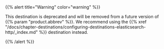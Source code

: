 ---
---
<!-- DISCLAIMER: This file is based on the syslog-ng Open Source Edition documentation https://github.com/balabit/syslog-ng-ose-guides/commit/2f4a52ee61d1ea9ad27cb4f3168b95408fddfdf2 and is used under the terms of The syslog-ng Open Source Edition Documentation License. The file has been modified by Axoflow. -->
{{% alert title="Warning" color="warning" %}}

This destination is deprecated and will be removed from a future version of {{% param "product.abbrev" %}}. We recommend using the {{% xref "/docs/chapter-destinations/configuring-destinations-elasticsearch-http/_index.md" %}} destination instead.

{{% /alert %}}
